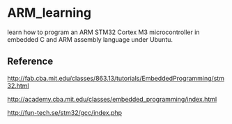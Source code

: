 # ARM_learning

learn how to program an ARM STM32 Cortex M3 microcontroller in embedded C and ARM assembly language under Ubuntu. 

## Reference

http://fab.cba.mit.edu/classes/863.13/tutorials/EmbeddedProgramming/stm32.html

http://academy.cba.mit.edu/classes/embedded_programming/index.html

http://fun-tech.se/stm32/gcc/index.php